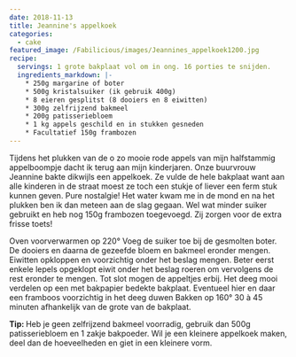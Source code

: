 ```yaml
---
date: 2018-11-13
title: Jeannine's appelkoek
categories:
  - cake
featured_image: /Fabilicious/images/Jeannines_appelkoek1200.jpg
recipe:
  servings: 1 grote bakplaat vol om in ong. 16 porties te snijden.
  ingredients_markdown: |-
    * 250g margarine of boter     * 500g kristalsuiker (ik gebruik 400g)     * 8 eieren gesplitst (8 dooiers en 8 eiwitten)     * 300g zelfrijzend bakmeel    * 200g patisseriebloem    * 1 kg appels geschild en in stukken gesneden      * Facultatief 150g frambozen
---
```

Tijdens het plukken van de o zo mooie rode appels van mijn halfstammig appelboompje dacht ik terug aan mijn kinderjaren. Onze buurvrouw Jeannine bakte dikwijls een appelkoek.Ze vulde de hele bakplaat want aan alle kinderen in de straat moest ze toch een stukje of liever een ferm stuk kunnen geven.Pure nostalgie!Het water kwam me in de mond en na het plukken ben ik dan meteen aan de slag gegaan.Wel wat minder suiker gebruikt en heb nog 150g frambozen toegevoegd. Zij zorgen voor de extra frisse toets!

<!--more-->

Oven voorverwarmen op 220°Voeg de suiker toe bij de gesmolten boter.De dooiers en daarna de gezeefde bloem en bakmeel eronder mengen.Eiwitten opkloppen en voorzichtig onder het beslag mengen.Beter eerst enkele lepels opgeklopt eiwit onder het beslag roeren om vervolgens de rest eronder te mengen.Tot slot mogen de appeltjes erbij.Het deeg mooi verdelen op een met bakpapier bedekte bakplaat.Eventueel hier en daar een framboos voorzichtig in het deeg duwenBakken op 160° 30 à 45 minuten afhankelijk van de grote van de bakplaat.<b>Tip: </b>
Heb je geen zelfrijzend bakmeel voorradig, gebruik dan 500g patisseriebloem en 1 zakje bakpoeder.Wil je een kleinere appelkoek maken, deel dan de hoeveelheden en giet in een kleinere vorm.